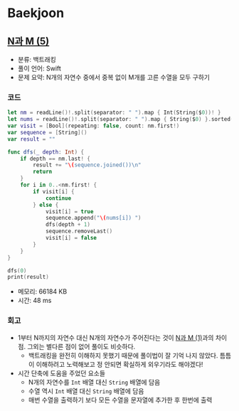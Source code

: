 # Baekjoon

## [N과 M (5)](https://www.acmicpc.net/problem/15654)

* 분류: 백트래킹
* 풀이 언어: Swift
* 문제 요약: N개의 자연수 중에서 중복 없이 M개를 고른 수열을 모두 구하기

### 코드

```swift
let nm = readLine()!.split(separator: " ").map { Int(String($0))! }
let nums = readLine()!.split(separator: " ").map { String($0) }.sorted(by: { Int($0)! < Int($1)! })
var visit = [Bool](repeating: false, count: nm.first!)
var sequence = [String]()
var result = ""

func dfs(_ depth: Int) {
    if depth == nm.last! {
        result += "\(sequence.joined())\n"
        return
    }
    for i in 0..<nm.first! {
        if visit[i] {
            continue
        } else {
            visit[i] = true
            sequence.append("\(nums[i]) ")
            dfs(depth + 1)
            sequence.removeLast()
            visit[i] = false
        }
    }
}

dfs(0)
print(result)
```

* 메모리: 66184 KB
* 시간: 48 ms

### 회고

* 1부터 N까지의 자연수 대신 N개의 자연수가 주어진다는 것이 [N과 M (1)](https://github.com/iOS-study-delicato/Algorithm-Study/blob/master/1song2/baekjoon/silver3-15649.md)과의 차이점. 그외는 별다른 점이 없어 풀이도 비슷하다.
  * 백트래킹을 완전히 이해하지 못했기 때문에 풀이법이 잘 기억 나지 않았다. 틈틈이 이해하려고 노력해보고 정 안되면 확실하게 외우기라도 해야겠다!
* 시간 단축에 도움을 주었던 요소들
  * N개의 자연수를 `Int` 배열 대신 `String` 배열에 담음
  * 수열 역시 `Int` 배열 대신 `String` 배열에 담음
  * 매번 수열을 출력하기 보다 모든 수열을 문자열에 추가한 후 한번에 출력